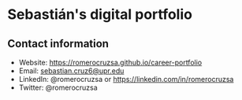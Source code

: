 # Sebastián's digital portfolio

## Contact information
- Website: https://romerocruzsa.github.io/career-portfolio
- Email: sebastian.cruz6@upr.edu
- LinkedIn: @romerocruzsa or https://linkedin.com/in/romerocruzsa
- Twitter: @romerocruzsa
